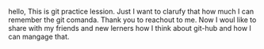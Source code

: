 hello, This is git practice lession. Just I want to clarufy that how much I can remember the git comanda. Thank you to reachout to me. Now I woul like to share with my friends and new lerners how I think about git-hub and how I can mangage that.
